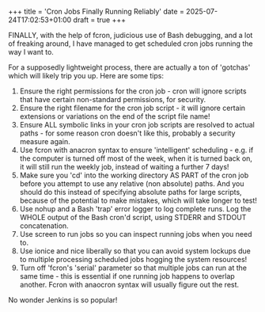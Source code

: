 +++
title = 'Cron Jobs Finally Running Reliably'
date = 2025-07-24T17:02:53+01:00
draft = true
+++

FINALLY, with the help of fcron, judicious use of Bash debugging, and a lot of freaking around, I have managed to get scheduled cron jobs running the way I want to.

For a supposedly lightweight process, there are actually a ton of 'gotchas' which will likely trip you up. Here are some tips:

1. Ensure the right permissions for the cron job - cron will ignore scripts that have certain non-standard permissions, for security.
2. Ensure the right filename for the cron job script - it will ignore certain extensions or variations on the end of the script file name!
2. Ensure ALL symbolic links in your cron job scripts are resolved to actual paths - for some reason cron doesn't like this, probably a security measure again.
3. Use fcron with anacron syntax to ensure 'intelligent' scheduling - e.g. if the computer is turned off most of the week, when it is turned back on, it will still run the weekly job, instead of waiting a further 7 days!
4. Make sure you 'cd' into the working directory AS PART of the cron job before you attempt to use any relative (non absolute) paths. And you should do this instead of specifying absolute paths for large scripts, because of the potential to make mistakes, which will take longer to test!
5. Use nohup and a Bash 'trap' error logger to log complete runs. Log the WHOLE output of the Bash cron'd script, using STDERR and STDOUT concatenation.
6. Use screen to run jobs so you can inspect running jobs when you need to.
7. Use ionice and nice liberally so that you can avoid system lockups due to multiple processing scheduled jobs hogging the system resources!
8. Turn off 'fcron's 'serial' parameter so that multiple jobs can run at the same time - this is essential if one running job happens to overlap another. Fcron with anaocron syntax will usually figure out the rest.

No wonder Jenkins is so popular!


